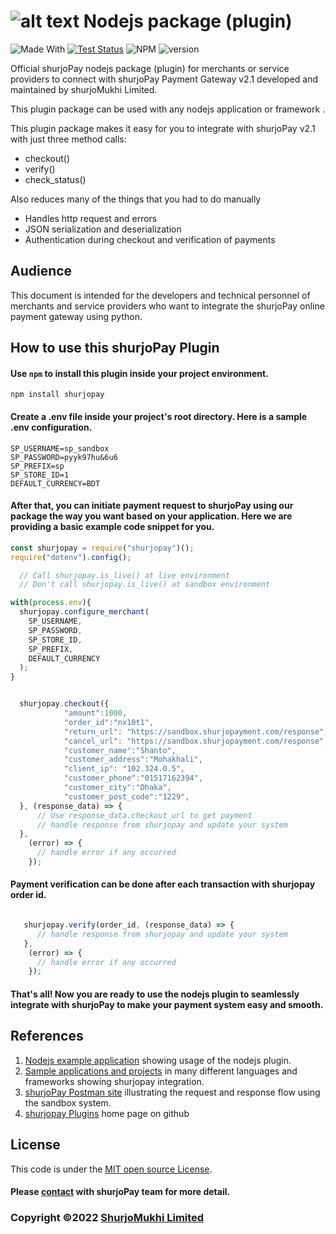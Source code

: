 # ![alt text](https://shurjopay.com.bd/dev/images/shurjoPay.png) Nodejs package (plugin)

![Made With](https://badgen.net/badge/Made%20with/javascript)
[![Test Status](https://github.com/rust-random/rand/workflows/Tests/badge.svg?event=push)]()
![NPM](https://img.shields.io/npm/l/sp-plugin)
![version](https://badgen.net/npm/v/shurjopay)

Official shurjoPay nodejs package (plugin) for merchants or service providers to connect with shurjoPay Payment Gateway v2.1 developed and maintained by shurjoMukhi Limited.

This plugin package can be used with any nodejs application or framework .

This plugin package makes it easy for you to integrate with shurjoPay v2.1 with just three method calls:

- checkout()
- verify()
- check_status()

Also reduces many of the things that you had to do manually

- Handles http request and errors
- JSON serialization and deserialization
- Authentication during checkout and verification of payments

## Audience

This document is intended for the developers and technical personnel of merchants and service providers who want to integrate the shurjoPay online payment gateway using python.

## How to use this shurjoPay Plugin

#### Use `npm` to install this plugin inside your project environment.

```
npm install shurjopay
```

#### Create a .env file inside your project's root directory. Here is a sample .env configuration.

```
SP_USERNAME=sp_sandbox
SP_PASSWORD=pyyk97hu&6u6
SP_PREFIX=sp
SP_STORE_ID=1
DEFAULT_CURRENCY=BDT
```

#### After that, you can initiate payment request to shurjoPay using our package the way you want based on your application. Here we are providing a basic example code snippet for you.

```JavaScript
const shurjopay = require("shurjopay")();
require("dotenv").config();

  // Call shurjopay.is_live() at live environment
  // Don't call shurjopay.is_live() at sandbox environment

with(process.env){
  shurjopay.configure_merchant(
    SP_USERNAME,
    SP_PASSWORD,
    SP_STORE_ID,
    SP_PREFIX,
    DEFAULT_CURRENCY
  );
}
```

```JavaScript

  shurjopay.checkout({
            "amount":1000,
            "order_id":"nx10t1",
            "return_url": "https://sandbox.shurjopayment.com/response",
            "cancel_url": "https://sandbox.shurjopayment.com/response",
            "customer_name":"Shanto",
            "customer_address":"Mohakhali",
            "client_ip": "102.324.0.5",
            "customer_phone":"01517162394",
            "customer_city":"Dhaka",
            "customer_post_code":"1229",
  }, (response_data) => {
      // Use response_data.checkout_url to get payment
      // handle response from shurjopay and update your system
  },
    (error) => {
      // handle error if any occurred
    });

```

#### Payment verification can be done after each transaction with shurjopay order id.

```JavaScript

   shurjopay.verify(order_id, (response_data) => {
      // handle response from shurjopay and update your system
   },
    (error) => {
      // handle error if any occurred
    });

```

#### That's all! Now you are ready to use the nodejs plugin to seamlessly integrate with shurjoPay to make your payment system easy and smooth.

## References

1. [Nodejs example application](https://github.com/shurjopay-plugins/sp-plugin-usage-examples/tree/main/node-app-node-plugin) showing usage of the nodejs plugin.
2. [Sample applications and projects](https://github.com/shurjopay-plugins/sp-plugin-usage-examples) in many different languages and frameworks showing shurjopay integration.
3. [shurjoPay Postman site](https://documenter.getpostman.com/view/6335853/U16dS8ig) illustrating the request and response flow using the sandbox system.
4. [shurjopay Plugins](https://github.com/shurjopay-plugins) home page on github

## License

This code is under the [MIT open source License](LICENSE).

#### Please [contact](https://shurjopay.com.bd/#contacts) with shurjoPay team for more detail.

### Copyright ©️2022 [ShurjoMukhi Limited](https://shurjopay.com.bd/)

